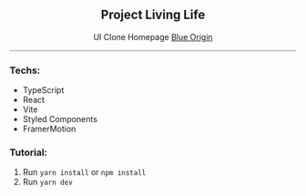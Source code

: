<article>
  <h1 align="center">Project Living Life</h1>

  <p align="center">UI Clone Homepage <a href="https://www.blueorigin.com/">Blue Origin<a/><p>

  <div style="width: 100%; height: 3px; background-color: #ccc;"></div>
  
  <h3>Techs:</h3>
  
  <ul>
    <li>TypeScript</li>
    <li>React</li>
    <li>Vite</li>
    <li>Styled Components</li>
    <li>FramerMotion</li>
  </ul>
  
  <h3>Tutorial:</h3>
  
  <ol>
    <li>
      Run
      <code>yarn install</code>
      or
      <code>npm install</code>
    </li>
    <li>
      Run
      <code>yarn dev</code>
    </li>
  </ol>  
</article>
